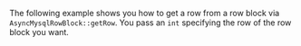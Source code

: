 The following example shows you how to get a row from a row block via `AsyncMysqlRowBlock::getRow`. You pass an `int` specifying the row of the row block you want.
